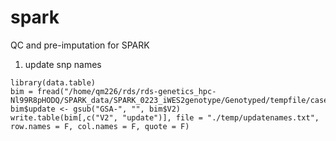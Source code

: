 # spark
QC and pre-imputation for SPARK
1. update snp names
```
library(data.table)
bim = fread("/home/qm226/rds/rds-genetics_hpc-Nl99R8pHODQ/SPARK_data/SPARK_0223_iWES2genotype/Genotyped/tempfile/case_control.bim")
bim$update <- gsub("GSA-", "", bim$V2)
write.table(bim[,c("V2", "update")], file = "./temp/updatenames.txt", row.names = F, col.names = F, quote = F)
```
```

```
